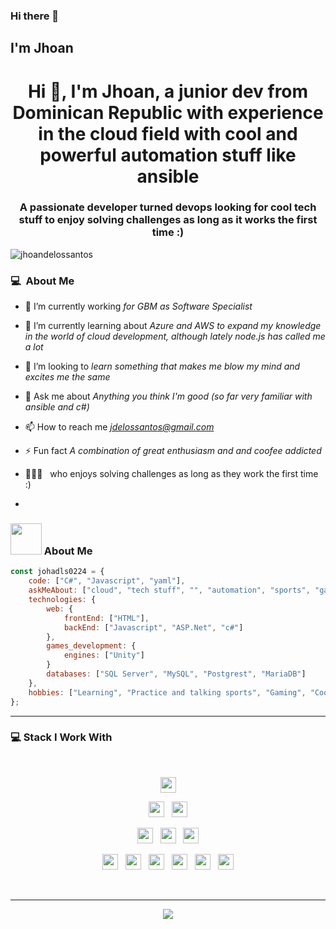 ### Hi there 👋

## I'm Jhoan


<h1 align="center">Hi 👋, I'm Jhoan, a junior dev from Dominican Republic with experience in the cloud field with cool and powerful automation stuff like ansible</h1>
<h3 align="center">A passionate developer turned devops looking for cool tech stuff to enjoy solving challenges as long as it works the first time :)</h3>

<p align="left"> <img src="https://komarev.com/ghpvc/?username=jhoandelossantos&label=Profile%20views&color=0e75b6&style=flat" alt="jhoandelossantos" /> </p>

### 💻 &nbsp;About Me

- 🔭 I’m currently working *for GBM as Software Specialist*

- 🌱 I’m currently learning about *Azure and AWS to expand my knowledge in the world of cloud development, although lately node.js has called me a lot*

- 👯 I’m looking to *learn something that makes me blow my mind and excites me the same*

- 💬 Ask me about *Anything you think I'm good (so far very familiar with ansible and c#)*

- 📫 How to reach me *jdelossantos@gmail.com*

- ⚡ Fun fact *A combination of great enthusiasm and and coofee addicted*

 
- 👨‍👦‍👦 &nbsp;  who enjoys solving challenges as long as they work the first time :)

- 


### <img src="https://media.giphy.com/media/VgCDAzcKvsR6OM0uWg/giphy.gif" width="50"> About Me


```javascript
const johadls0224 = {    
    code: ["C#", "Javascript", "yaml"],
    askMeAbout: ["cloud", "tech stuff", "", "automation", "sports", "games"],
    technologies: {
        web: {
            frontEnd: ["HTML"],
            backEnd: ["Javascript", "ASP.Net", "c#"]            
        },        
        games_development: {
            engines: ["Unity"]            
        }
        databases: ["SQL Server", "MySQL", "Postgrest", "MariaDB"]
    },
    hobbies: ["Learning", "Practice and talking sports", "Gaming", "Cooking"]
};
```

---------------------------------------------------------------------------------------------------------------------------------------------------------------------------------

### 💻 Stack I Work With

<br>

<p  align="center">

<img src="https://cdn.svgporn.com/logos/ansible.svg" height="25"/>
  </p>
  
<p  align="center">

<img src="https://cdn.svgporn.com/logos/javascript.svg" height="25"/>  
  &nbsp;
<img src="https://cdn.svgporn.com/logos/c-sharp.svg" height="25"/>
  </p>
  
  <p  align="center">

  
<img src="https://cdn.svgporn.com/logos/openshift.svg" height="25"/>
  &nbsp;
<img src="https://img.shields.io/badge/Kubernets-0078D4.svg?&style=for-the-badge&logo=kubernetes&logoColor=white%22" height="25"/>
  &nbsp;
<img src="https://cdn.svgporn.com/logos/docker.svg" height="25"/>  
 </p>
 

<p align="center">

<img src="https://img.shields.io/badge/MySQL-005C84?style=for-the-badge&logo=mysql&logoColor=white" height="25">
&nbsp;
  <img src="https://img.shields.io/badge/Unity-100000?style=for-the-badge&logo=unity&logoColor=white" height="25">
&nbsp;
    <img src="https://cdn.svgporn.com/logos/redhat.svg" height="25">
&nbsp;
    <img src="https://img.shields.io/badge/Azure_DevOps-0078D7?style=for-the-badge&logo=azure-devops&logoColor=white" height="25">
&nbsp;
  <img src="https://img.shields.io/badge/HTML-239120?style=for-the-badge&logo=html5&logoColor=white" height="25">
&nbsp;
  <img src="https://cdn.svgporn.com/logos/git.svg" height="25">

</p>
<br>

---------------------------------------------------------------------------------------------------------------------------------------------------------------------------------
<p align="center">
    <img src="https://github-readme-stats.vercel.app/api?username=johadls0224&show_icons=true">
</p>